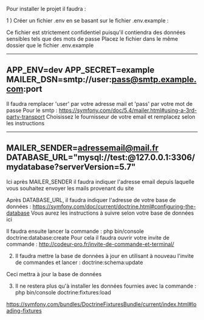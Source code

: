 Pour installer le projet il faudra :

1 ) Créer un fichier .env en se basant sur le fichier .env.example :

Ce fichier est strictement confidentiel puisqu'il contiendra des données sensibles
tels que des mots de passe
Placez le fichier dans le même dossier que le fichier .env.example

---------------------------------------
APP_ENV=dev
APP_SECRET=example
MAILER_DSN=smtp://user:pass@smtp.example.com:port
---------------------------------------

Il faudra remplacer 'user' par votre adresse mail et 'pass' par votre mot de passe
Pour le smtp : https://symfony.com/doc/5.4/mailer.html#using-a-3rd-party-transport
Choisissez le fournisseur de votre email et remplacez selon les instructions

---------------------------------------
MAILER_SENDER=adressemail@mail.fr
DATABASE_URL="mysql://test:@127.0.0.1:3306/mydatabase?serverVersion=5.7"
---------------------------------------

Ici après MAILER_SENDER il faudra indiquer l'adresse email depuis laquelle vous souhaitez envoyer les mails provenant du site

Après DATABASE_URL, il faudra indiquer l'adresse de votre base de données : 
https://symfony.com/doc/current/doctrine.html#configuring-the-database
Vous aurez les instructions à suivre selon votre base de données ici

Il faudra ensuite lancer la commande : php bin/console doctrine:database:create
Pour cela il faudra ouvrir votre invite de commande :
http://codeur-pro.fr/invite-de-commande-et-terminal/



2) Il faudra mettre la base de données à jour en utilisant à nouveau l'invite de commandes et lancer :
doctrine:schema:update 

Ceci mettra à jour la base de données

3) Il ne restera plus qu'à installer les données fournies avec la commande :
php bin/console doctrine:fixtures:load

https://symfony.com/bundles/DoctrineFixturesBundle/current/index.html#loading-fixtures

